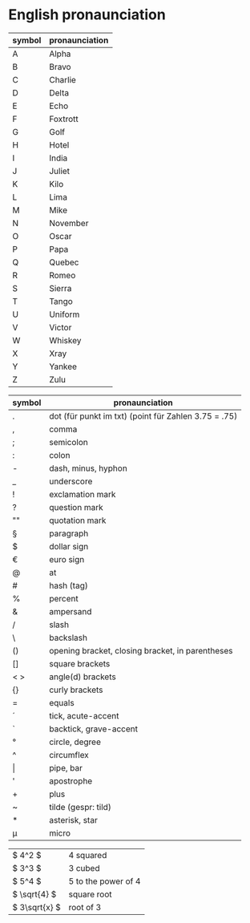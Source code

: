 # English pronaunciation

|symbol|pronaunciation|
|---|---|
| A | Alpha|
| B | Bravo|
| C | Charlie|
| D | Delta|
| E | Echo|
| F | Foxtrott|
| G | Golf|
| H | Hotel|
| I | India|
| J | Juliet|
| K | Kilo|
| L | Lima|
| M | Mike|
| N | November|
| O | Oscar|
| P | Papa|
| Q | Quebec|
| R | Romeo|
| S | Sierra|
| T | Tango|
| U | Uniform|
| V | Victor|
| W | Whiskey|
| X | Xray|
| Y | Yankee|
| Z | Zulu|

|symbol|pronaunciation|
|---|---|
| .|dot (für punkt im txt) (point für Zahlen 3.75 = .75)|
| ,|comma|
| ;|semicolon|
| :|colon|
| -|dash, minus, hyphon|
| _|underscore|
| !|exclamation mark|
| ?|question mark|
|""|quotation mark|
| §|paragraph|
| $|dollar sign|
| €|euro sign|
| @|at|
| #|hash (tag)|
| %|percent|
| &|ampersand|
| /|slash|
| \ | backslash|
|()|opening bracket, closing bracket, in parentheses|
|[]|square brackets|
|\< > | angle(d) brackets|
|{}|curly brackets|
| =|equals|
| ´|tick, acute-accent|
| `|backtick, grave-accent|
| °|circle, degree|
| ^|circumflex|
|\||pipe, bar|
| '|apostrophe|
| +|plus|
| ~|tilde (gespr: tild)|
| *|asterisk, star|
| µ|micro|

|||
|---|---|
|$ 4^2 $|4 squared|
|$ 3^3 $|3 cubed|
|$ 5^4 $|5 to the power of 4|
|$ \sqrt{4} $|square root|
|$ 3\sqrt{x} $|root of 3|